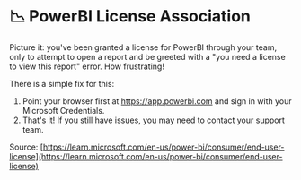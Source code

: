 # 📉 PowerBI License Association

Picture it: you've been granted a license for PowerBI through your team, only to attempt to open a report and be greeted with a "you need a license to view this report" error. How frustrating!

There is a simple fix for this:

1. Point your browser first at https://app.powerbi.com and sign in with your Microsoft Credentials.&#x20;
2. That's it! If you still have issues, you may need to contact your support team.

Source: [https://learn.microsoft.com/en-us/power-bi/consumer/end-user-license](https://learn.microsoft.com/en-us/power-bi/consumer/end-user-license)
